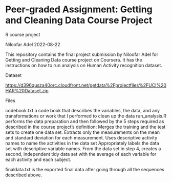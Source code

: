 # Peer-graded Assignment: Getting and Cleaning Data Course Project
R course project


Niloofar Adel
2022-08-22


This repository contains the final project submission by Niloofar Adel for Getting and Cleaning Data course project on Coursera. It has the instructions on how to run analysis on Human Activity recognition dataset.

Dataset

https://d396qusza40orc.cloudfront.net/getdata%2Fprojectfiles%2FUCI%20HAR%20Dataset.zip

Files

codebook.txt  a code book that describes the variables, the data, and any transformations or work that I performed to clean up the data
run_analysis.R performs the data preparation and then followed by the 5 steps required as described in the course project’s definition:
    Merges the training and the test sets to create one data set.
    Extracts only the measurements on the mean and standard deviation for each measurement.
    Uses descriptive activity names to name the activities in the data set
    Appropriately labels the data set with descriptive variable names.
    From the data set in step 4, creates a second, independent tidy data set with the average of each variable for each activity and each subject.

finaldata.txt is the exported final data after going through all the sequences described above.

